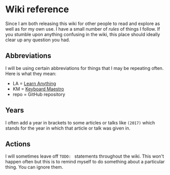 # Wiki reference
Since I am both releasing this wiki for other people to read and explore as well as for my own use. I have a small number of _rules_ of things I follow. If you stumble upon anything confusing in the wiki, this place should ideally clear up any question you had.

## Abbreviations
I will be using certain abbreviations for things that I may be repeating often. Here is what they mean: 
- LA = [Learn Anything](https://learn-anything.xyz)
- KM = [Keyboard Maestro](../macOS/apps/km/km.md)
- repo = GitHub repository

## Years
I often add a year in brackets to some articles or talks like `(2017)` which stands for the year in which that article or talk was given in.

## Actions
I will sometimes leave off `TODO: ` statements throughout the wiki. This won't happen often but this is to remind myself to do something about a particular thing. You can ignore them.